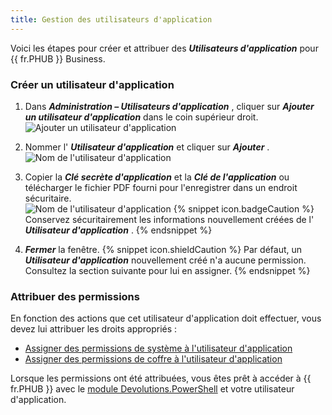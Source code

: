 ```yaml
---
title: Gestion des utilisateurs d'application
---
```

Voici les étapes pour créer et attribuer des ***Utilisateurs d'application*** pour {{ fr.PHUB }} Business.  

### Créer un utilisateur d'application 

1. Dans ***Administration – Utilisateurs d'application*** , cliquer sur ***Ajouter un utilisateur d'application*** dans le coin supérieur droit.  
![Ajouter un utilisateur d'application](/img/fr/hub/Hub2062.png) 
1. Nommer l' ***Utilisateur d'application*** et cliquer sur ***Ajouter*** .  
![Nom de l'utilisateur d'application](/img/fr/hub/Hub2052.png) 
1. Copier la ***Clé secrète d'application*** et la ***Clé de l'application*** ou télécharger le fichier PDF fourni pour l'enregistrer dans un endroit sécuritaire.  
![Nom de l'utilisateur d'application](/img/fr/hub/Hub2053.png) 
{% snippet icon.badgeCaution %} 
Conservez sécuritairement les informations nouvellement créées de l' ***Utilisateur d'application*** . 
{% endsnippet %}
 
4. ***Fermer*** la fenêtre. 
{% snippet icon.shieldCaution %} 
Par défaut, un ***Utilisateur d'application*** nouvellement créé n'a aucune permission. Consultez la section suivante pour lui en assigner. 
{% endsnippet %}
 
### Attribuer des permissions 

En fonction des actions que cet utilisateur d'application doit effectuer, vous devez lui attribuer les droits appropriés :  

* [Assigner des permissions de système à l'utilisateur d'application](/fr/hub/web-interface/hub-overview/administration/configuration-security/system-permissions/) 
* [Assigner des permissions de coffre à l'utilisateur d'application](/fr/hub/web-interface/hub-overview/administration/management/vaults/create-manage-vaults/)  

Lorsque les permissions ont été attribuées, vous êtes prêt à accéder à {{ fr.PHUB }} avec le [module Devolutions.PowerShell](/fr/hub/powershell-module/) et votre utilisateur d'application. 

